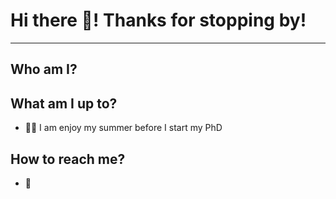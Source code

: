 # Hi there 👋! Thanks for stopping by!
----------------------------------------------------

## Who am I?


## What am I up to? 
- 👩‍🏫 I am enjoy my summer before I start my PhD

## How to reach me?
- 📧 

<!--
**annnnng/annnnng** is a ✨ _special_ ✨ repository because its `README.md` (this file) appears on your GitHub profile.

Here are some ideas to get you started:

- 🔭 I’m currently working on ...
- 🌱 I’m currently learning ...
- 👯 I’m looking to collaborate on ...
- 🤔 I’m looking for help with ...
- 💬 Ask me about ...
- 📫 How to reach me: ...
- 😄 Pronouns: ...
- ⚡ Fun fact: ...
-->
